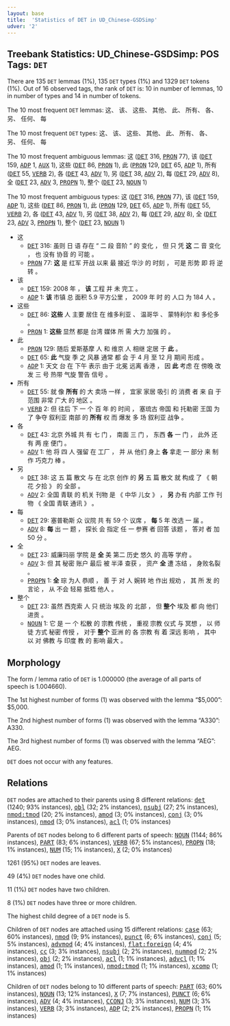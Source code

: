 ```yaml
---
layout: base
title:  'Statistics of DET in UD_Chinese-GSDSimp'
udver: '2'
---
```


## Treebank Statistics: UD_Chinese-GSDSimp: POS Tags: `DET`

There are 135 `DET` lemmas (1%), 135 `DET` types (1%) and 1329 `DET` tokens (1%).
Out of 16 observed tags, the rank of `DET` is: 10 in number of lemmas, 10 in number of types and 14 in number of tokens.

The 10 most frequent `DET` lemmas: 这、 该、 这些、 其他、 此、 所有、 各、 另、 任何、 每

The 10 most frequent `DET` types:  这、 该、 这些、 其他、 此、 所有、 各、 另、 任何、 每

The 10 most frequent ambiguous lemmas: 这 (<tt><a href="zh_gsdsimp-pos-DET.html">DET</a></tt> 316, <tt><a href="zh_gsdsimp-pos-PRON.html">PRON</a></tt> 77), 该 (<tt><a href="zh_gsdsimp-pos-DET.html">DET</a></tt> 159, <tt><a href="zh_gsdsimp-pos-ADP.html">ADP</a></tt> 1, <tt><a href="zh_gsdsimp-pos-AUX.html">AUX</a></tt> 1), 这些 (<tt><a href="zh_gsdsimp-pos-DET.html">DET</a></tt> 86, <tt><a href="zh_gsdsimp-pos-PRON.html">PRON</a></tt> 1), 此 (<tt><a href="zh_gsdsimp-pos-PRON.html">PRON</a></tt> 129, <tt><a href="zh_gsdsimp-pos-DET.html">DET</a></tt> 65, <tt><a href="zh_gsdsimp-pos-ADP.html">ADP</a></tt> 1), 所有 (<tt><a href="zh_gsdsimp-pos-DET.html">DET</a></tt> 55, <tt><a href="zh_gsdsimp-pos-VERB.html">VERB</a></tt> 2), 各 (<tt><a href="zh_gsdsimp-pos-DET.html">DET</a></tt> 43, <tt><a href="zh_gsdsimp-pos-ADV.html">ADV</a></tt> 1), 另 (<tt><a href="zh_gsdsimp-pos-DET.html">DET</a></tt> 38, <tt><a href="zh_gsdsimp-pos-ADV.html">ADV</a></tt> 2), 每 (<tt><a href="zh_gsdsimp-pos-DET.html">DET</a></tt> 29, <tt><a href="zh_gsdsimp-pos-ADV.html">ADV</a></tt> 8), 全 (<tt><a href="zh_gsdsimp-pos-DET.html">DET</a></tt> 23, <tt><a href="zh_gsdsimp-pos-ADV.html">ADV</a></tt> 3, <tt><a href="zh_gsdsimp-pos-PROPN.html">PROPN</a></tt> 1), 整个 (<tt><a href="zh_gsdsimp-pos-DET.html">DET</a></tt> 23, <tt><a href="zh_gsdsimp-pos-NOUN.html">NOUN</a></tt> 1)

The 10 most frequent ambiguous types:  这 (<tt><a href="zh_gsdsimp-pos-DET.html">DET</a></tt> 316, <tt><a href="zh_gsdsimp-pos-PRON.html">PRON</a></tt> 77), 该 (<tt><a href="zh_gsdsimp-pos-DET.html">DET</a></tt> 159, <tt><a href="zh_gsdsimp-pos-ADP.html">ADP</a></tt> 1), 这些 (<tt><a href="zh_gsdsimp-pos-DET.html">DET</a></tt> 86, <tt><a href="zh_gsdsimp-pos-PRON.html">PRON</a></tt> 1), 此 (<tt><a href="zh_gsdsimp-pos-PRON.html">PRON</a></tt> 129, <tt><a href="zh_gsdsimp-pos-DET.html">DET</a></tt> 65, <tt><a href="zh_gsdsimp-pos-ADP.html">ADP</a></tt> 1), 所有 (<tt><a href="zh_gsdsimp-pos-DET.html">DET</a></tt> 55, <tt><a href="zh_gsdsimp-pos-VERB.html">VERB</a></tt> 2), 各 (<tt><a href="zh_gsdsimp-pos-DET.html">DET</a></tt> 43, <tt><a href="zh_gsdsimp-pos-ADV.html">ADV</a></tt> 1), 另 (<tt><a href="zh_gsdsimp-pos-DET.html">DET</a></tt> 38, <tt><a href="zh_gsdsimp-pos-ADV.html">ADV</a></tt> 2), 每 (<tt><a href="zh_gsdsimp-pos-DET.html">DET</a></tt> 29, <tt><a href="zh_gsdsimp-pos-ADV.html">ADV</a></tt> 8), 全 (<tt><a href="zh_gsdsimp-pos-DET.html">DET</a></tt> 23, <tt><a href="zh_gsdsimp-pos-ADV.html">ADV</a></tt> 3, <tt><a href="zh_gsdsimp-pos-PROPN.html">PROPN</a></tt> 1), 整个 (<tt><a href="zh_gsdsimp-pos-DET.html">DET</a></tt> 23, <tt><a href="zh_gsdsimp-pos-NOUN.html">NOUN</a></tt> 1)


* 这
  * <tt><a href="zh_gsdsimp-pos-DET.html">DET</a></tt> 316: 虽则 日 语 存在 “ 二 段 音阶 ” 的 变化 ， 但 只 凭 <b>这</b> 二 音 变化 ， 也 没有 协音 的 可能 。
  * <tt><a href="zh_gsdsimp-pos-PRON.html">PRON</a></tt> 77: <b>这</b> 是 红军 开战 以来 最 接近 华沙 的 时刻 ， 可是 形势 即 将 逆转 。
* 该
  * <tt><a href="zh_gsdsimp-pos-DET.html">DET</a></tt> 159: 2008 年 ， <b>该</b> 工程 并 未 完工 。
  * <tt><a href="zh_gsdsimp-pos-ADP.html">ADP</a></tt> 1: <b>该</b> 市镇 总 面积 5.9 平方公里 ， 2009 年 时 的 人口 为 184 人 。
* 这些
  * <tt><a href="zh_gsdsimp-pos-DET.html">DET</a></tt> 86: <b>这些</b> 人 主要 居住 在 维多利亚 、 温哥华 、 蒙特利尔 和 多伦多 。
  * <tt><a href="zh_gsdsimp-pos-PRON.html">PRON</a></tt> 1: <b>这些</b> 显然 都是 台湾 媒体 所 需 大力 加强 的 。
* 此
  * <tt><a href="zh_gsdsimp-pos-PRON.html">PRON</a></tt> 129: 随后 爱斯基摩 人 和 维京 人 相继 定居 于 <b>此</b> 。
  * <tt><a href="zh_gsdsimp-pos-DET.html">DET</a></tt> 65: <b>此</b> 气旋 季 之 风暴 通常 都 会 于 4 月 至 12 月 期间 形成 。
  * <tt><a href="zh_gsdsimp-pos-ADP.html">ADP</a></tt> 1: 天文 台 在 下午 表示 由于 北冕 远离 香港 ， 因 <b>此</b> 考虑 在 傍晚 改发 三 号 热带 气旋 警告 信号 。
* 所有
  * <tt><a href="zh_gsdsimp-pos-DET.html">DET</a></tt> 55: 就 像 <b>所有</b> 的 大 卖场 一样 ， 宜家 家居 吸引 的 消费 者 来 自 于 范围 非常 广大 的 地区 。
  * <tt><a href="zh_gsdsimp-pos-VERB.html">VERB</a></tt> 2: 但 往后 下 一 个 百 年 的 时间 ， 塞琉古 帝国 和 托勒密 王国 为了 争夺 叙利亚 南部 的 <b>所有</b> 权 而 爆发 多 场 叙利亚 战争 。
* 各
  * <tt><a href="zh_gsdsimp-pos-DET.html">DET</a></tt> 43: 北京 外城 共 有 七 门 ， 南面 三 门 ， 东西 <b>各</b> 一 门 ， 此外 还 有 两 座 便门 。
  * <tt><a href="zh_gsdsimp-pos-ADV.html">ADV</a></tt> 1: 他 将 四 人 强留 在 工厂 ， 并 从 他们 身上 <b>各</b> 拿走 一 部分 来 制作 巧克力 棒 。
* 另
  * <tt><a href="zh_gsdsimp-pos-DET.html">DET</a></tt> 38: 这 五 篇 散文 与 在 北京 创作 的 <b>另</b> 五 篇 散文 就 构成 了 《 朝花 夕拾 》 的 全部 。
  * <tt><a href="zh_gsdsimp-pos-ADV.html">ADV</a></tt> 2: 全国 青联 的 机关 刊物 是 《 中华 儿女 》 ， <b>另</b> 办有 内部 工作 刊物 《 全国 青联 通讯 》 。
* 每
  * <tt><a href="zh_gsdsimp-pos-DET.html">DET</a></tt> 29: 塞普勒斯 众 议院 共 有 59 个 议席 ， <b>每</b> 5 年 改选 一 届 。
  * <tt><a href="zh_gsdsimp-pos-ADV.html">ADV</a></tt> 8: <b>每</b> 出 一 题 ， 探长 会 指定 任 一 参赛 者 回答 该题 ， 答对 者 加 50 分 。
* 全
  * <tt><a href="zh_gsdsimp-pos-DET.html">DET</a></tt> 23: 威廉玛丽 学院 是 <b>全</b> 美 第二 历史 悠久 的 高等 学府 。
  * <tt><a href="zh_gsdsimp-pos-ADV.html">ADV</a></tt> 3: 但 其 秘密 账户 最后 被 半泽 查获 ， 资产 <b>全</b> 遭 冻结 ， 身败名裂 。
  * <tt><a href="zh_gsdsimp-pos-PROPN.html">PROPN</a></tt> 1: <b>全</b> 琮 为人 恭顺 ， 善 于 对 人 婉转 地 作出 规劝 ， 其 所 发 的 言论 ， 从 不会 轻易 抵牾 他人 。
* 整个
  * <tt><a href="zh_gsdsimp-pos-DET.html">DET</a></tt> 23: 虽然 西克索 人 只 统治 埃及 的 北部 ， 但 <b>整个</b> 埃及 都 向 他们 进贡 。
  * <tt><a href="zh_gsdsimp-pos-NOUN.html">NOUN</a></tt> 1: 它 是 一 个 松散 的 宗教 传统 ， 重视 宗教 仪式 与 冥想 ， 以 师徒 方式 秘密 传授 ， 对于 <b>整个</b> 亚洲 的 各 宗教 有 着 深远 影响 ， 其中 以 对 佛教 与 印度 教 的 影响 最大 。

## Morphology

The form / lemma ratio of `DET` is 1.000000 (the average of all parts of speech is 1.004660).

The 1st highest number of forms (1) was observed with the lemma “$5,000”: $5,000.

The 2nd highest number of forms (1) was observed with the lemma “A330”: A330.

The 3rd highest number of forms (1) was observed with the lemma “AEG”: AEG.

`DET` does not occur with any features.


## Relations

`DET` nodes are attached to their parents using 8 different relations: <tt><a href="zh_gsdsimp-dep-det.html">det</a></tt> (1240; 93% instances), <tt><a href="zh_gsdsimp-dep-obl.html">obl</a></tt> (32; 2% instances), <tt><a href="zh_gsdsimp-dep-nsubj.html">nsubj</a></tt> (27; 2% instances), <tt><a href="zh_gsdsimp-dep-nmod-tmod.html">nmod:tmod</a></tt> (20; 2% instances), <tt><a href="zh_gsdsimp-dep-amod.html">amod</a></tt> (3; 0% instances), <tt><a href="zh_gsdsimp-dep-conj.html">conj</a></tt> (3; 0% instances), <tt><a href="zh_gsdsimp-dep-nmod.html">nmod</a></tt> (3; 0% instances), <tt><a href="zh_gsdsimp-dep-acl.html">acl</a></tt> (1; 0% instances)

Parents of `DET` nodes belong to 6 different parts of speech: <tt><a href="zh_gsdsimp-pos-NOUN.html">NOUN</a></tt> (1144; 86% instances), <tt><a href="zh_gsdsimp-pos-PART.html">PART</a></tt> (83; 6% instances), <tt><a href="zh_gsdsimp-pos-VERB.html">VERB</a></tt> (67; 5% instances), <tt><a href="zh_gsdsimp-pos-PROPN.html">PROPN</a></tt> (18; 1% instances), <tt><a href="zh_gsdsimp-pos-NUM.html">NUM</a></tt> (15; 1% instances), <tt><a href="zh_gsdsimp-pos-X.html">X</a></tt> (2; 0% instances)

1261 (95%) `DET` nodes are leaves.

49 (4%) `DET` nodes have one child.

11 (1%) `DET` nodes have two children.

8 (1%) `DET` nodes have three or more children.

The highest child degree of a `DET` node is 5.

Children of `DET` nodes are attached using 15 different relations: <tt><a href="zh_gsdsimp-dep-case.html">case</a></tt> (63; 60% instances), <tt><a href="zh_gsdsimp-dep-nmod.html">nmod</a></tt> (9; 9% instances), <tt><a href="zh_gsdsimp-dep-punct.html">punct</a></tt> (6; 6% instances), <tt><a href="zh_gsdsimp-dep-conj.html">conj</a></tt> (5; 5% instances), <tt><a href="zh_gsdsimp-dep-advmod.html">advmod</a></tt> (4; 4% instances), <tt><a href="zh_gsdsimp-dep-flat-foreign.html">flat:foreign</a></tt> (4; 4% instances), <tt><a href="zh_gsdsimp-dep-cc.html">cc</a></tt> (3; 3% instances), <tt><a href="zh_gsdsimp-dep-nsubj.html">nsubj</a></tt> (2; 2% instances), <tt><a href="zh_gsdsimp-dep-nummod.html">nummod</a></tt> (2; 2% instances), <tt><a href="zh_gsdsimp-dep-obj.html">obj</a></tt> (2; 2% instances), <tt><a href="zh_gsdsimp-dep-acl.html">acl</a></tt> (1; 1% instances), <tt><a href="zh_gsdsimp-dep-advcl.html">advcl</a></tt> (1; 1% instances), <tt><a href="zh_gsdsimp-dep-amod.html">amod</a></tt> (1; 1% instances), <tt><a href="zh_gsdsimp-dep-nmod-tmod.html">nmod:tmod</a></tt> (1; 1% instances), <tt><a href="zh_gsdsimp-dep-xcomp.html">xcomp</a></tt> (1; 1% instances)

Children of `DET` nodes belong to 10 different parts of speech: <tt><a href="zh_gsdsimp-pos-PART.html">PART</a></tt> (63; 60% instances), <tt><a href="zh_gsdsimp-pos-NOUN.html">NOUN</a></tt> (13; 12% instances), <tt><a href="zh_gsdsimp-pos-X.html">X</a></tt> (7; 7% instances), <tt><a href="zh_gsdsimp-pos-PUNCT.html">PUNCT</a></tt> (6; 6% instances), <tt><a href="zh_gsdsimp-pos-ADV.html">ADV</a></tt> (4; 4% instances), <tt><a href="zh_gsdsimp-pos-CCONJ.html">CCONJ</a></tt> (3; 3% instances), <tt><a href="zh_gsdsimp-pos-NUM.html">NUM</a></tt> (3; 3% instances), <tt><a href="zh_gsdsimp-pos-VERB.html">VERB</a></tt> (3; 3% instances), <tt><a href="zh_gsdsimp-pos-ADP.html">ADP</a></tt> (2; 2% instances), <tt><a href="zh_gsdsimp-pos-PROPN.html">PROPN</a></tt> (1; 1% instances)

